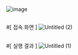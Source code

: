 ![image](https://github.com/yubincho/mysocket/assets/58660769/e2a89da9-61e6-4f19-aec6-3cab6b2b817d)


##
#[ 접속 화면 ]
![Untitled (2)](https://github.com/yubincho/mysocket/assets/58660769/efcae2c9-2c91-4b6d-af77-7e8450f5f4d7)

##
#[ 실행 결과 ]
![Untitled (1)](https://github.com/yubincho/mysocket/assets/58660769/d269c1fa-2980-4939-ac46-2f324a474123)


